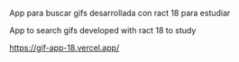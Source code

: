 App para buscar gifs desarrollada con ract 18 para estudiar

App to search gifs developed with ract 18 to study

https://gif-app-18.vercel.app/
